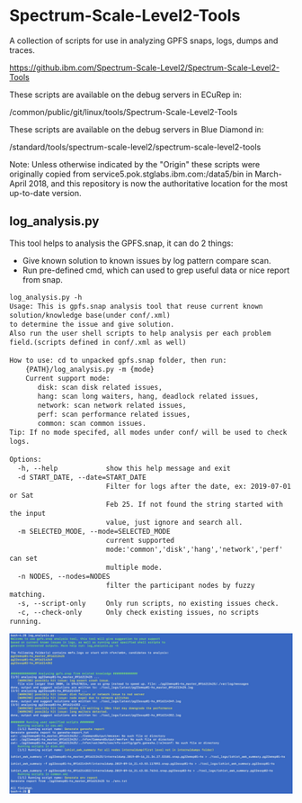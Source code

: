 # Spectrum-Scale-Level2-Tools
A collection of scripts for use in analyzing GPFS snaps, logs, dumps and traces.

https://github.ibm.com/Spectrum-Scale-Level2/Spectrum-Scale-Level2-Tools

These scripts are available on the debug servers in ECuRep in:

/common/public/git/linux/tools/Spectrum-Scale-Level2-Tools

These scripts are available on the debug servers in Blue Diamond in:

/standard/tools/spectrum-scale-level2/spectrum-scale-level2-tools

Note: Unless otherwise indicated by the "Origin" these scripts were originally copied from
service5.pok.stglabs.ibm.com:/data5/bin in March-April 2018, and this repository is now
the authoritative location for the most up-to-date version.


## log_analysis.py

This tool helps to analysis the GPFS.snap, it can do 2 things:
* Give known solution to known issues by log pattern compare scan.
* Run pre-defined cmd, which can used to grep useful data or nice report from snap.

```
log_analysis.py -h
Usage: This is gpfs.snap analysis tool that reuse current known solution/knowledge base(under conf/.xml)
to determine the issue and give solution.
Also run the user shell scripts to help analysis per each problem field.(scripts defined in conf/.xml as well)

How to use: cd to unpacked gpfs.snap folder, then run:
    {PATH}/log_analysis.py -m {mode}
    Current support mode:
       disk: scan disk related issues,
       hang: scan long waiters, hang, deadlock related issues,
       network: scan network related issues,
       perf: scan performance related issues,
       common: scan common issues.
Tip: If no mode specifed, all modes under conf/ will be used to check logs.

Options:
  -h, --help            show this help message and exit
  -d START_DATE, --date=START_DATE
                        Filter for logs after the date, ex: 2019-07-01 or Sat
                        Feb 25. If not found the string started with the input
                        value, just ignore and search all.
  -m SELECTED_MODE, --mode=SELECTED_MODE
                        current supported
                        mode:'common','disk','hang','network','perf' can set
                        multiple mode.
  -n NODES, --nodes=NODES
                        filter the participant nodes by fuzzy matching.
  -s, --script-only     Only run scripts, no existing issues check.
  -c, --check-only      Only check existing issues, no scripts running.

```
![Test Image 1](lib/1.jpg)
